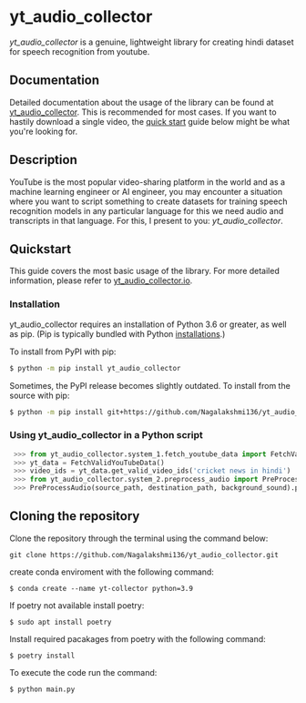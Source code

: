 # yt_audio_collector

*yt_audio_collector* is a genuine, lightweight library for creating hindi dataset for speech recognition from youtube.

## Documentation

Detailed documentation about the usage of the library can be found at [yt_audio_collector](https://nagalakshmi136.github.io/yt_audio_collector/). This is recommended for most cases. If you want to hastily download a single video, the [quick start](#Quickstart) guide below might be what you're looking for.

## Description

YouTube is the most popular video-sharing platform in the world and as a machine learning engineer or AI engineer, you may encounter a situation where you want to script something to create datasets for training speech recognition models in any 
particular language for this we need audio and transcripts in that language.
For this, I present to you: *yt_audio_collector*.

## Quickstart

This guide covers the most basic usage of the library. For more detailed information, please refer to [yt_audio_collector.io](https://nagalakshmi136.github.io/yt_audio_collector/).

### Installation

yt_audio_collector requires an installation of Python 3.6 or greater, as well as pip. (Pip is typically bundled with Python [installations](https://python.org/downloads).)

To install from PyPI with pip:

```bash
$ python -m pip install yt_audio_collector
```

Sometimes, the PyPI release becomes slightly outdated. To install from the source with pip:

```bash
$ python -m pip install git+https://github.com/Nagalakshmi136/yt_audio_collector
```
### Using yt_audio_collector in a Python script


```python
 >>> from yt_audio_collector.system_1.fetch_youtube_data import FetchValidYouTubeData
 >>> yt_data = FetchValidYouTubeData()
 >>> video_ids = yt_data.get_valid_video_ids('cricket news in hindi')
 >>> from yt_audio_collector.system_2.preprocess_audio import PreProcessAudio
 >>> PreProcessAudio(source_path, destination_path, background_sound).preprocess_audio()
```

## Cloning the repository

Clone the repository through the terminal using the command below:

```shell
git clone https://github.com/Nagalakshmi136/yt_audio_collector.git
```

create conda enviroment with the following command:  

    $ conda create --name yt-collector python=3.9

If poetry not available install poetry:  

    $ sudo apt install poetry

Install required pacakages from poetry with the following command:  

    $ poetry install

To execute the code run the command:

    $ python main.py